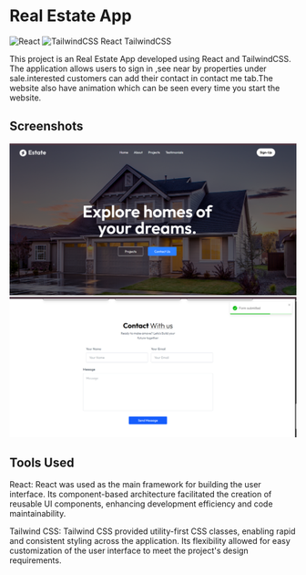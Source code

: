 # Real Estate App



![React](https://img.shields.io/badge/React-20232A?style=for-the-badge&logo=react&logoColor=61DAFB)
![TailwindCSS](https://img.shields.io/badge/Tailwind_CSS-38B2AC?style=for-the-badge&logo=tailwind-css&logoColor=white)
React TailwindCSS

This project is an Real Estate App developed using React and TailwindCSS. The application allows users to sign in ,see near by properties under sale.interested customers can add their contact in contact me tab.The website also have animation which can be seen every time you start the website.
## Screenshots
![Home Preview 1](https://raw.githubusercontent.com/StarboySoumajit23/RealEstate/main/public/Screenshot%202025-07-18%20205839.png)
![Home Preview 2](https://raw.githubusercontent.com/StarboySoumajit23/RealEstate/main/public/Screenshot%202025-07-18%20205952.png)
## Tools Used
React: React was used as the main framework for building the user interface. Its component-based architecture facilitated the creation of reusable UI components, enhancing development efficiency and code maintainability.

Tailwind CSS: Tailwind CSS provided utility-first CSS classes, enabling rapid and consistent styling across the application. Its flexibility allowed for easy customization of the user interface to meet the project's design requirements.

